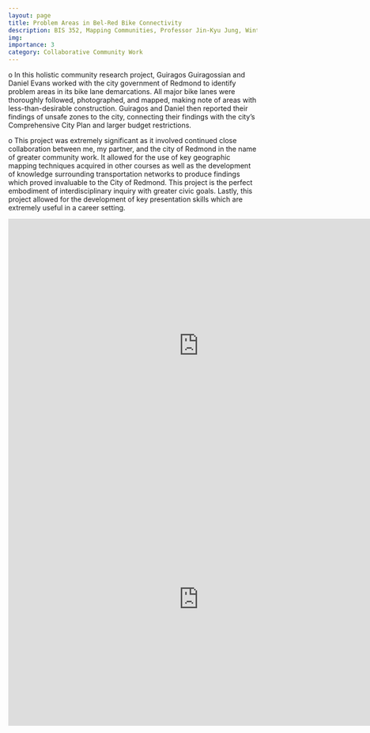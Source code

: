 ```yaml
---
layout: page
title: Problem Areas in Bel-Red Bike Connectivity
description: BIS 352, Mapping Communities, Professor Jin-Kyu Jung, Winter 2020.
img:
importance: 3
category: Collaborative Community Work
---
```

o	In this holistic community research project, Guiragos Guiragossian and Daniel Evans worked with the city government of Redmond to identify problem areas in its bike lane demarcations. All major bike lanes were thoroughly followed, photographed, and mapped, making note of areas with less-than-desirable construction. Guiragos and Daniel then reported their findings of unsafe zones to the city, connecting their findings with the city’s Comprehensive City Plan and larger budget restrictions.

o	This project was extremely significant as it involved continued close collaboration between me, my partner, and the city of Redmond in the name of greater community work. It allowed for the use of key geographic mapping techniques acquired in other courses as well as the development of knowledge surrounding transportation networks to produce findings which proved invaluable to the City of Redmond. This project is the perfect embodiment of interdisciplinary inquiry with greater civic goals. Lastly, this project allowed for the development of key presentation skills which are extremely useful in a career setting.

<iframe src="https://onedrive.live.com/embed?cid=A3620380E3656156&amp;resid=A3620380E3656156%211931&amp;authkey=ADXqRMkMg-IU_9Q&amp;em=2" width="770px" height="513px" frameborder="0">This is an embedded <a target="_blank" href="https://office.com">Microsoft Office</a> document, powered by <a target="_blank" href="https://office.com/webapps">Office</a>.</iframe>
<iframe src="https://onedrive.live.com/embed?cid=A3620380E3656156&amp;resid=A3620380E3656156%211923&amp;authkey=AI4ICAQoqJoYQIc&amp;em=2" width="770px" height="513px" frameborder="0">This is an embedded <a target="_blank" href="https://office.com">Microsoft Office</a> document, powered by <a target="_blank" href="https://office.com/webapps">Office</a>.</iframe>